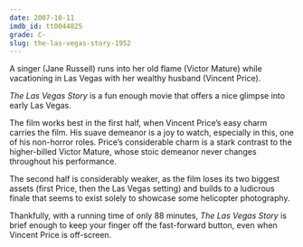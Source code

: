 ```yaml
---
date: 2007-10-11
imdb_id: tt0044825
grade: C-
slug: the-las-vegas-story-1952
---
```


A singer (Jane Russell) runs into her old flame (Victor Mature) while vacationing in Las Vegas with her wealthy husband (Vincent Price).

_The Las Vegas Story_ is a fun enough movie that offers a nice glimpse into early Las Vegas.

The film works best in the first half, when Vincent Price’s easy charm carries the film. His suave demeanor is a joy to watch, especially in this, one of his non-horror roles. Price’s considerable charm is a stark contrast to the higher-billed Victor Mature, whose stoic demeanor never changes throughout his performance.

The second half is considerably weaker, as the film loses its two biggest assets (first Price, then the Las Vegas setting) and builds to a ludicrous finale that seems to exist solely to showcase some helicopter photography.

Thankfully, with a running time of only 88 minutes, _The Las Vegas Story_ is brief enough to keep your finger off the fast-forward button, even when Vincent Price is off-screen.

